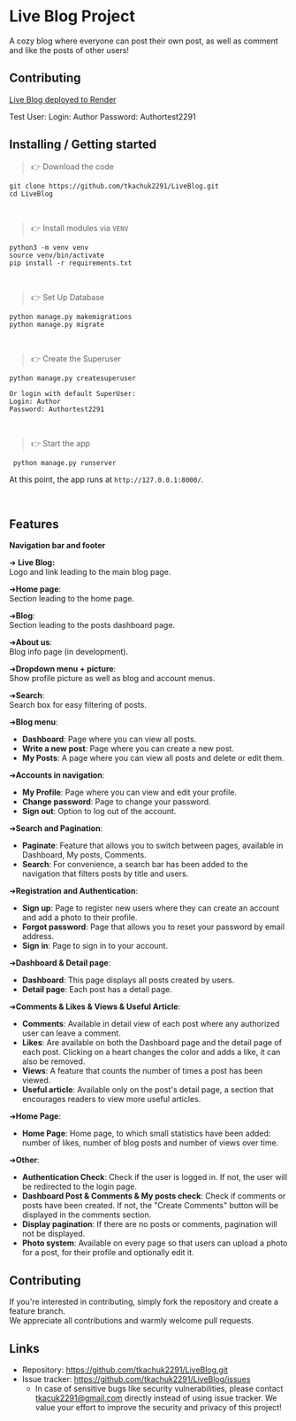 # Live Blog Project

A cozy blog where everyone can post their own post,
as well as comment and like the posts of other users!
## Contributing
[Live Blog deployed to Render](https://live-blog-31al.onrender.com)

Test User:
Login: Author
Password: Authortest2291

## Installing / Getting started

> 👉 Download the code  

```shell
git clone https://github.com/tkachuk2291/LiveBlog.git
cd LiveBlog
```

<br />

> 👉 Install modules via `VENV`  

```shell
python3 -m venv venv
source venv/bin/activate
pip install -r requirements.txt
```

<br />

> 👉 Set Up Database

```shell
python manage.py makemigrations
python manage.py migrate
```

<br />

> 👉 Create the Superuser

```shell
python manage.py createsuperuser 
```
```
Or login with default SuperUser:  
Login: Author
Password: Authortest2291
```
<br />

> 👉 Start the app

```shell
 python manage.py runserver
```

At this point, the app runs at `http://127.0.0.1:8000/`. 

<br />


## Features

**Navigation bar and footer**

➜ **Live Blog:**  
Logo and link leading to the main blog page.  

➜**Home page**:   
Section leading to the home page.  

➜**Blog**:   
Section leading to the posts dashboard page.  

➜**About us**:  
Blog info page (in development).  

➜**Dropdown menu + picture**:   
Show profile picture as well as blog and account menus.  

➜**Search**:   
Search box for easy filtering of posts.  

➜**Blog menu**:  
- **Dashboard**: Page where you can view all posts.  
- **Write a new post**: Page where you can create a new post.  
- **My Posts**: A page where you can view all posts and delete or edit them.  

➜**Accounts in navigation**:  
- **My Profile**: Page where you can view and edit your profile.  
- **Change password**: Page to change your password.  
- **Sign out**: Option to log out of the account.  

➜**Search and Pagination**:  
- **Paginate**: Feature that allows you to switch between pages, available in Dashboard, My posts, Comments.  
- **Search**: For convenience, a search bar has been added to the navigation that filters posts by title and users.  

➜**Registration and Authentication**:  
- **Sign up**: Page to register new users where they can create an account and add a photo to their profile.  
- **Forgot password**: Page that allows you to reset your password by email address.  
- **Sign in**: Page to sign in to your account.  

➜**Dashboard & Detail page**:  
- **Dashboard**: This page displays all posts created by users.  
- **Detail page**: Each post has a detail page.  

➜**Comments & Likes & Views & Useful Article**:  
- **Comments**: Available in detail view of each post where any authorized user can leave a comment.  
- **Likes**: Are available on both the Dashboard page and the detail page of each post. Clicking on a heart changes the color and adds a like, it can also be removed.  
- **Views**: A feature that counts the number of times a post has been viewed.  
- **Useful article**: Available only on the post's detail page, a section that encourages readers to view more useful articles.  

➜**Home Page**:  
- **Home Page**: Home page, to which small statistics have been added: number of likes, number of blog posts and number of views over time.  

➜**Other**:  
- **Authentication Check**: Check if the user is logged in. If not, the user will be redirected to the login page.  
- **Dashboard Post & Comments & My posts check**: Check if comments or posts have been created. If not, the "Create Comments" button will be displayed in the comments section.  
- **Display pagination**: If there are no posts or comments, pagination will not be displayed.  
- **Photo system**: Available on every page so that users can upload a photo for a post, for their profile and optionally edit it.  


## Contributing

If you're interested in contributing, simply fork the repository and create a feature branch.  
We appreciate all contributions and warmly welcome pull requests.  

## Links

- Repository: https://github.com/tkachuk2291/LiveBlog.git
- Issue tracker: https://github.com/tkachuk2291/LiveBlog/issues
  - In case of sensitive bugs like security vulnerabilities, please contact
    tkacuk2291@gmail.com directly instead of using issue tracker. We value your effort
    to improve the security and privacy of this project!

  
